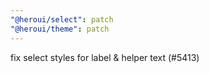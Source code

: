 ```yaml
---
"@heroui/select": patch
"@heroui/theme": patch
---
```


fix select styles for label & helper text (#5413)
